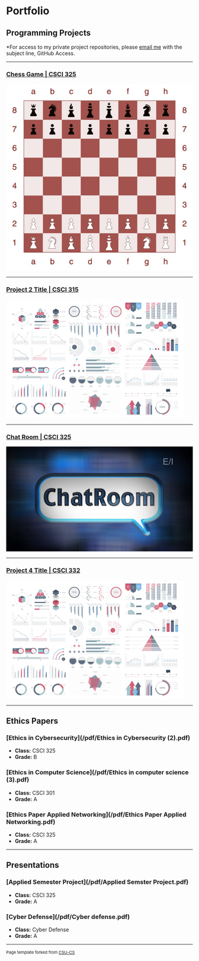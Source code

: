 Portfolio
=========

Programming Projects
--------------------

*For access to my private project repositories, please [email me](mailto:example@csustudent.net?subject=GitHub%20Access) with the subject line, GitHub Access.

---
### [Chess Game | CSCI 325](project1)

![Project 1 Thumbnail Name](images/Chess.jpg)

---
### [Project 2 Title | CSCI 315](project1)

![Project 2 Thumbnail Name](images/dummy_thumbnail.jpg)

---
### [Chat Room | CSCI 325](project3)

![Project 3 Thumbnail Name](images/ChatRoom.jpg)

---
### [Project 4 Title | CSCI 332](project1)

![Project 4 Thumbnail Name](images/dummy_thumbnail.jpg)

---

Ethics Papers
-------------

### [Ethics in Cybersecurity](/pdf/Ethics in Cybersecurity (2).pdf)

-   **Class:**  CSCI 325
-   **Grade:**  B

### [Ethics in Computer Science](/pdf/Ethics in computer science (3).pdf)

-   **Class:** CSCI 301
-   **Grade:** A

### [Ethics Paper Applied Networking](/pdf/Ethics Paper Applied Networking.pdf)

-   **Class:** CSCI 325
-   **Grade:** A

---

Presentations
-------------

### [Applied Semester Project](/pdf/Applied Semster Project.pdf)

- **Class:** CSCI 325
- **Grade:** A


### [Cyber Defense](/pdf/Cyber defense.pdf)

- **Class:** Cyber Defense
- **Grade:** A

---

<p style="font-size:11px">Page template forked from <a href="https://github.com/csu-cs/csci-portfolio">CSU-CS</a></p>
<!-- Remove above link if you don't want to attributive -->
